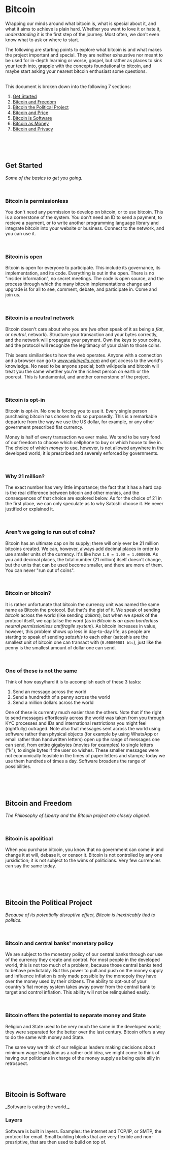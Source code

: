 # Bitcoin

Wrapping our minds around what bitcoin is, what is special about it, and what it aims to achieve is plain hard. Whether you want to love it or hate it, _understanding_ it is the first step of the journey. Most often, we don't even know what to ask or where to start. 

The following are starting points to explore what bitcoin is and what makes the project important and special. They are neither exhaustive nor meant to be used for in-depth learning or worse, gospel, but rather as places to sink your teeth into, grapple with the concepts foundational to bitcoin, and maybe start asking your nearest bitcoin enthusiast some questions.

<br>
This document is broken down into the following 7 sections:

1. [Get Started](#getting-started)
2. [Bitcoin and Freedom](#bitcoin-and-freedom)
3. [Bitcoin the Political Project](#bitcoin-political-project)
4. [Bitcoin and Price](#bitcoin-and-price)
5. [Bitcoin is Software](#bitcoin-software)
6. [Bitcoin as Money](#bitcoin-as-money)
7. [Bitcoin and Privacy](#bitcoin-and-privacy)

<br><br><br>
<h2 id="getting-started">Get Started</h2>

_Some of the basics to get you going._

<br>

### Bitcoin is permissionless
You don't need any permission to develop on bitcoin, or to use bitcoin. This is a cornerstone of the system. You don't need an ID to send a payment, to recieve a payment, or to write another programming language library and integrate bitcoin into your website or business. Connect to the network, and you can use it.

<br>

### Bitcoin is open
Bitcoin is open for everyone to participate. This include its governance, its implementation, and its code. Everything is out in the open. There is no "insider information", no secret meetings. The code is open source, and the process through which the many bitcoin implementations change and upgrade is for all to see, comment, debate, and participate in. Come and join us.

<br>

### Bitcoin is a neutral network
Bitcoin doesn't care about who you are (we often speak of it as being a _flat_, or _neutral_, network). Structure your transaction and your bytes correctly, and the network will propagate your payment. Own the keys to your coins, and the protocol will recognize the legitimacy of your claim to those coins. 

This bears similiarities to how the web operates. Anyone with a connection and a browser can go to _www.wikipedia.com_ and get access to the world's knowledge. No need to be anyone special; both wikipedia and bitcoin will treat you the same whether you're the richest person on earth or the poorest. This is fundamental, and another cornerstone of the project.

<br>

### Bitcoin is opt-in
Bitcoin is opt-in. No one is forcing you to use it. Every single person purchasing bitcoin has chosen to do so purposedly. This is a remarkable departure from the way we use the US dollar, for example, or any other government prescribed fiat currency. 

Money is half of every transaction we ever make. We tend to be very fond of our freedom to choose which cellphone to buy or which house to live in. The choice of which _money_ to use, however, is not allowed anywhere in the developed world; it is prescribed and severely enforced by governments.

<br>

### Why 21 million?
The exact number has very little importance; the fact that it has a hard cap is the real difference between bitcoin and other monies, and the consequences of that choice are explored below. As for the choice of 21 in the first place, we can only speculate as to why Satoshi choose it. He never justified or explained it.

<br>

### Aren't we going to run out of coins?
Bitcoin has an ultimate cap on its supply; there will only ever be 21 million bitcoins created. We can, however, always add decimal places in order to use smaller units of the currency. It's like how `1.0 = 1.00 = 1.000000`. As you add decimal places, the total number (21 million) itself doesn't change, but the units that can be used become smaller, and there are more of them. You can never "run out of coins".

<br>

### Bitcoin or bitcoin?
It is rather unfortunate that bitcoin the currency unit was named the same name as Bitcoin the protocol. But that's the gist of it. We speak of sending _bitcoin_ across the world (like sending _dollars_), but when we speak of the protocol itself, we capitalise the word (as in _Bitcoin is an open borderless neutral permissionless antifragile system_). As bitcoin increases in value, however, this problem shows up less in day-to-day life, as people are starting to speak of sending _satoshis_ to each other (satoshis are the smallest unit of bitcoin one can transact with (`0.00000001 btc`), just like the penny is the smallest amount of dollar one can send.

<br>

### One of these is not the same
Think of how easy/hard it is to accomplish each of these 3 tasks:  
1. Send an message across the world  
2. Send a hundredth of a penny across the world   
3. Send a million dollars across the world  

One of these is currently much easier than the others. Note that if the right to send messages effortlessly across the world was taken from you through KYC processes and IDs and international restrictions you might feel (rightfully) outraged. Note also that messages sent across the world using software rather than physical objects (for example by using WhatsApp or email rather than handwritten letters) open up the range of messages one can send, from entire gigabytes (movies for examples) to single letters ("k"), to single bytes if the user so wishes. These smaller messages were not economically feasible in the times of paper letters and stamps; today we use them hundreds of times a day. Software broadens the range of possibilities.

<br><br><br>
<h2 id="bitcoin-and-freedom">Bitcoin and Freedom</h2>

_The Philosophy of Liberty and the Bitcoin project are closely aligned._

<br>

### Bitcoin is apolitical
When you purchase bitcoin, you know that no government can come in and change it at will, debase it, or censor it. Bitcoin is not controlled by any one jursidiction; it is not subject to the wims of politicians. Very few currencies can say the same today.

<br><br><br>
<h2 id="bitcoin-political-project">Bitcoin the Political Project</h2>

_Because of its potentially disruptive effect, Bitcoin is inextricably tied to politics._

<br>

### Bitcoin and central banks' monetary policy
We are subject to the monetary policy of our central banks through our use of the currency they create and control. For most people in the developed world, this is not too much of a problem, because those central banks tend to behave predictably. But this power to pull and push on the money supply and influence inflation is only made possible by the monopoly they have over the money used by their citizens. The ability to opt-out of your country's fiat money system takes away power from the central bank to target and control inflation. This ability will not be relinquished easily.

<br>

### Bitcoin offers the potential to separate money and State
Religion and State used to be very much the same in the developed world; they were separated for the better over the last century. Bitcoin offers a way to do the same with money and State. 

The same way we think of our religious leaders making decisions about minimum wage legislation as a rather odd idea, we might come to think of having our politicians in charge of the money supply as being quite silly in retrospect.

<br><br>
<h2 id="bitcoin-software">Bitcoin is Software</h2>
_Software is eating the world._

<br>

### Layers
Software is built in layers. Examples: the internet and TCP/IP, or SMTP, the protocol for email. Small building blocks that are very flexible and non-presriptive, that are then used to build on top of.

